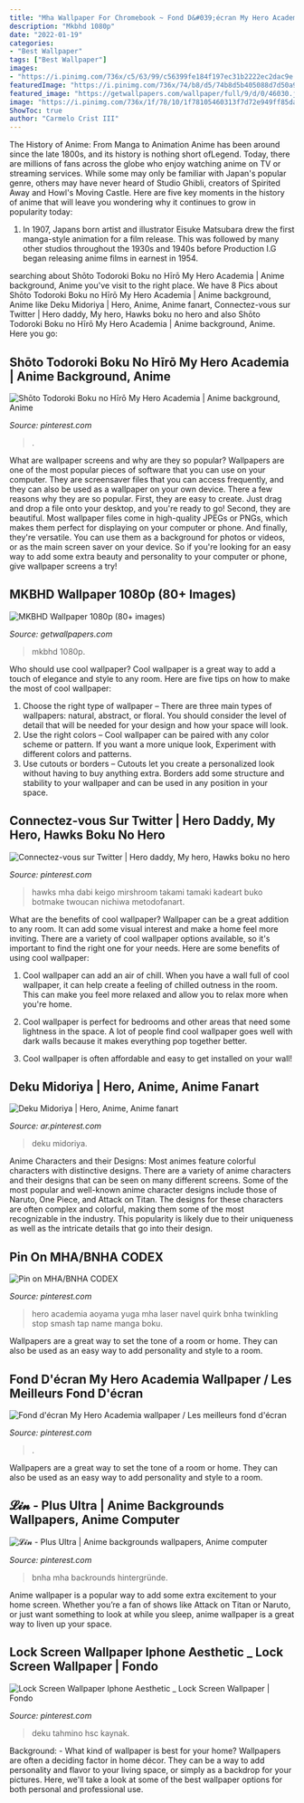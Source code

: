 ```yaml
---
title: "Mha Wallpaper For Chromebook ~ Fond D&#039;écran My Hero Academia Wallpaper / Les Meilleurs Fond D&#039;écran"
description: "Mkbhd 1080p"
date: "2022-01-19"
categories:
- "Best Wallpaper"
tags: ["Best Wallpaper"]
images:
- "https://i.pinimg.com/736x/c5/63/99/c56399fe184f197ec31b2222ec2dac9e.jpg"
featuredImage: "https://i.pinimg.com/736x/74/b8/d5/74b8d5b405088d7d50a9c1992ccb73c5.jpg"
featured_image: "https://getwallpapers.com/wallpaper/full/9/d/0/46030.jpg"
image: "https://i.pinimg.com/736x/1f/78/10/1f78105460313f7d72e949ff85daa8c5.jpg"
ShowToc: true
author: "Carmelo Crist III"
---
```



The History of Anime: From Manga to Animation
Anime has been around since the late 1800s, and its history is nothing short ofLegend. Today, there are millions of fans across the globe who enjoy watching anime on TV or streaming services. While some may only be familiar with Japan's popular genre, others may have never heard of Studio Ghibli, creators of Spirited Away and Howl's Moving Castle. Here are five key moments in the history of anime that will leave you wondering why it continues to grow in popularity today:
1) In 1907, Japans born artist and illustrator Eisuke Matsubara drew the first manga-style animation for a film release. This was followed by many other studios throughout the 1930s and 1940s before Production I.G began releasing anime films in earnest in 1954.

	

		
searching about Shōto Todoroki Boku no Hīrō My Hero Academia | Anime background, Anime you've visit to the right place. We have 8 Pics about Shōto Todoroki Boku no Hīrō My Hero Academia | Anime background, Anime like Deku Midoriya | Hero, Anime, Anime fanart, Connectez-vous sur Twitter | Hero daddy, My hero, Hawks boku no hero and also Shōto Todoroki Boku no Hīrō My Hero Academia | Anime background, Anime. Here you go:
		
    
## Shōto Todoroki Boku No Hīrō My Hero Academia | Anime Background, Anime

<img loading=lazy src="https://i.pinimg.com/736x/1f/78/10/1f78105460313f7d72e949ff85daa8c5.jpg" onerror="this.onerror=null;this.src='https://tse2.mm.bing.net/th?id=OIP._bsXQRivUwELzfE8Jw1KPAHaEU&amp;pid=15.1';" alt="Shōto Todoroki Boku no Hīrō My Hero Academia | Anime background, Anime">

_Source: pinterest.com_

>. 

	

What are wallpaper screens and why are they so popular?
Wallpapers are one of the most popular pieces of software that you can use on your computer. They are screensaver files that you can access frequently, and they can also be used as a wallpaper on your own device. There a few reasons why they are so popular. First, they are easy to create. Just drag and drop a file onto your desktop, and you're ready to go! Second, they are beautiful. Most wallpaper files come in high-quality JPEGs or PNGs, which makes them perfect for displaying on your computer or phone. And finally, they're versatile. You can use them as a background for photos or videos, or as the main screen saver on your device. So if you're looking for an easy way to add some extra beauty and personality to your computer or phone, give wallpaper screens a try!

    
## MKBHD Wallpaper 1080p (80+ Images)

<img loading=lazy src="https://getwallpapers.com/wallpaper/full/9/d/0/46030.jpg" onerror="this.onerror=null;this.src='https://tse3.mm.bing.net/th?id=OIP.uZLFSIud0x6gcZsOtNNQVgHaEK&amp;pid=15.1';" alt="MKBHD Wallpaper 1080p (80+ images)">

_Source: getwallpapers.com_

>mkbhd 1080p. 

	

Who should use cool wallpaper?
Cool wallpaper is a great way to add a touch of elegance and style to any room. Here are five tips on how to make the most of cool wallpaper: 
1) Choose the right type of wallpaper – There are three main types of wallpapers: natural, abstract, or floral. You should consider the level of detail that will be needed for your design and how your space will look. 
2) Use the right colors – Cool wallpaper can be paired with any color scheme or pattern. If you want a more unique look, Experiment with different colors and patterns. 
3) Use cutouts or borders – Cutouts let you create a personalized look without having to buy anything extra. Borders add some structure and stability to your wallpaper and can be used in any position in your space.

    
## Connectez-vous Sur Twitter | Hero Daddy, My Hero, Hawks Boku No Hero

<img loading=lazy src="https://i.pinimg.com/736x/74/b8/d5/74b8d5b405088d7d50a9c1992ccb73c5.jpg" onerror="this.onerror=null;this.src='https://tse2.mm.bing.net/th?id=OIP.RuMXCTnH1aJNPQuHPNCoawHaLH&amp;pid=15.1';" alt="Connectez-vous sur Twitter | Hero daddy, My hero, Hawks boku no hero">

_Source: pinterest.com_

>hawks mha dabi keigo mirshroom takami tamaki kadeart buko botmake twoucan nichiwa metodofanart. 

	

What are the benefits of cool wallpaper?
Wallpaper can be a great addition to any room. It can add some visual interest and make a home feel more inviting. There are a variety of cool wallpaper options available, so it's important to find the right one for your needs. Here are some benefits of using cool wallpaper: 
1. Cool wallpaper can add an air of chill. When you have a wall full of cool wallpaper, it can help create a feeling of chilled outness in the room. This can make you feel more relaxed and allow you to relax more when you're home. 

2. Cool wallpaper is perfect for bedrooms and other areas that need some lightness in the space. A lot of people find cool wallpaper goes well with dark walls because it makes everything pop together better. 

3. Cool wallpaper is often affordable and easy to get installed on your wall!

    
## Deku Midoriya | Hero, Anime, Anime Fanart

<img loading=lazy src="https://i.pinimg.com/736x/58/23/5d/58235d9636cadc9d92e295ae77ca51aa.jpg" onerror="this.onerror=null;this.src='https://tse3.mm.bing.net/th?id=OIP.lXfJ2__XWMWXf_XUC5YroQHaKQ&amp;pid=15.1';" alt="Deku Midoriya | Hero, Anime, Anime fanart">

_Source: ar.pinterest.com_

>deku midoriya. 

	

Anime Characters and their Designs: Most animes feature colorful characters with distinctive designs.
There are a variety of anime characters and their designs that can be seen on many different screens. Some of the most popular and well-known anime character designs include those of Naruto, One Piece, and Attack on Titan. The designs for these characters are often complex and colorful, making them some of the most recognizable in the industry. This popularity is likely due to their uniqueness as well as the intricate details that go into their design.

    
## Pin On MHA/BNHA CODEX

<img loading=lazy src="https://i.pinimg.com/736x/3d/4b/ec/3d4becdf575cb4eb2947d226e7a9e7bb.jpg" onerror="this.onerror=null;this.src='https://tse1.mm.bing.net/th?id=OIP.BvEVNUcU29DpiLe_sa3rowHaNK&amp;pid=15.1';" alt="Pin on MHA/BNHA CODEX">

_Source: pinterest.com_

>hero academia aoyama yuga mha laser navel quirk bnha twinkling stop smash tap name manga boku. 

	

Wallpapers are a great way to set the tone of a room or home. They can also be used as an easy way to add personality and style to a room.

    
## Fond D&#039;écran My Hero Academia Wallpaper / Les Meilleurs Fond D&#039;écran

<img loading=lazy src="https://i.pinimg.com/736x/b1/18/3c/b1183c853dd9f3c56002a95cceec094f.jpg" onerror="this.onerror=null;this.src='https://tse2.mm.bing.net/th?id=OIP.t_yv1MRIV8jmCvXttISKrAHaNL&amp;pid=15.1';" alt="Fond d&#039;écran My Hero Academia wallpaper / Les meilleurs fond d&#039;écran">

_Source: pinterest.com_

>. 

	

Wallpapers are a great way to set the tone of a room or home. They can also be used as an easy way to add personality and style to a room.

    
## 𝓛𝓲𝓷 - Plus Ultra | Anime Backgrounds Wallpapers, Anime Computer

<img loading=lazy src="https://i.pinimg.com/736x/5a/c7/e7/5ac7e706a3dd261298cb73163ed27b01.jpg" onerror="this.onerror=null;this.src='https://tse3.mm.bing.net/th?id=OIP.ycLVNetSog7dd3tF0kWisgHaEw&amp;pid=15.1';" alt="𝓛𝓲𝓷 - Plus Ultra | Anime backgrounds wallpapers, Anime computer">

_Source: pinterest.com_

>bnha mha backrounds hintergründe. 

	

Anime wallpaper is a popular way to add some extra excitement to your home screen. Whether you’re a fan of shows like Attack on Titan or Naruto, or just want something to look at while you sleep, anime wallpaper is a great way to liven up your space.

    
## Lock Screen Wallpaper Iphone Aesthetic _ Lock Screen Wallpaper | Fondo

<img loading=lazy src="https://i.pinimg.com/736x/c5/63/99/c56399fe184f197ec31b2222ec2dac9e.jpg" onerror="this.onerror=null;this.src='https://tse1.mm.bing.net/th?id=OIP.43yyezWuiR4-4BzyWVCLWgHaOZ&amp;pid=15.1';" alt="Lock Screen Wallpaper Iphone Aesthetic _ Lock Screen Wallpaper | Fondo">

_Source: pinterest.com_

>deku tahmino hsc kaynak. 

	

Background: - What kind of wallpaper is best for your home?
Wallpapers are often a deciding factor in home décor. They can be a way to add personality and flavor to your living space, or simply as a backdrop for your pictures. Here, we'll take a look at some of the best wallpaper options for both personal and professional use.

